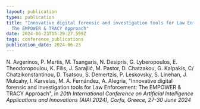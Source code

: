 ```yaml
---
layout: publication
types: publication
title: "Innovative digital forensic and investigation tools for Law Enforcement:
  The EMPOWER & TRACY Approach"
date: 2024-06-23T15:29:27.599Z
tags: conference_publications
publication_date: 2024-06-23
---
```

<!--StartFragment-->

N. Avgerinos, P. Mertis, M. Tsangaris, N. Desipris, G. Lyberopoulos, E. Theodoropoulou, K. Filis, J. Sarajlić, M. Pastor, D. Chatzakou, G. Kalpakis, C/ Chatzikonstantinou, D. Tsatsou, S. Demertzis, P. Leskovsky, S. Linehan, J. Mulcahy, I. Karvelas, M. Á. Fernández, A. Alegria, "Innovative digital forensic and investigation tools for Law Enforcement: The EMPOWER & TRACY Approach", in *20th International Conference on Artificial Intelligence Applications and Innovations (AIAI 2024), Corfu, Greece, 27-30 June 2024*

<!--EndFragment-->